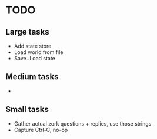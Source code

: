 # TODO

## Large tasks

- Add state store
- Load world from file
- Save+Load state

## Medium tasks

-

## Small tasks

- Gather actual zork questions + replies, use those strings
- Capture Ctrl-C, no-op
